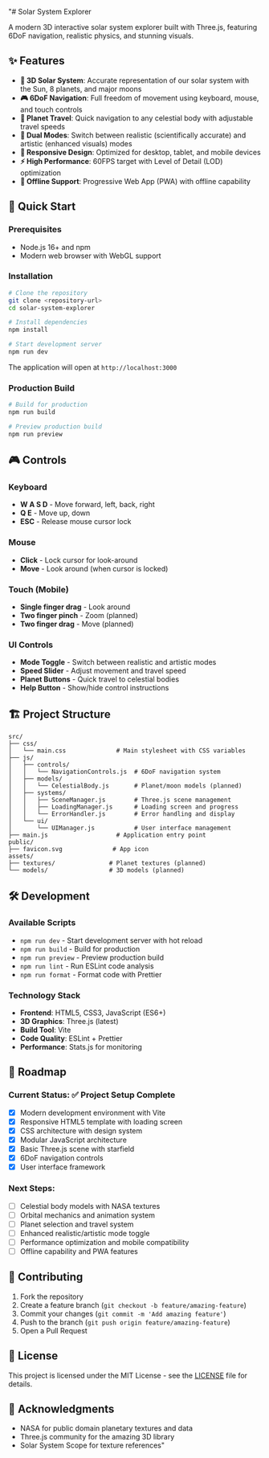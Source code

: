 "# Solar System Explorer

A modern 3D interactive solar system explorer built with Three.js, featuring 6DoF navigation, realistic physics, and stunning visuals.

## ✨ Features

- **🌌 3D Solar System**: Accurate representation of our solar system with the Sun, 8 planets, and major moons
- **🎮 6DoF Navigation**: Full freedom of movement using keyboard, mouse, and touch controls
- **🚀 Planet Travel**: Quick navigation to any celestial body with adjustable travel speeds
- **🎨 Dual Modes**: Switch between realistic (scientifically accurate) and artistic (enhanced visuals) modes
- **📱 Responsive Design**: Optimized for desktop, tablet, and mobile devices
- **⚡ High Performance**: 60FPS target with Level of Detail (LOD) optimization
- **🔄 Offline Support**: Progressive Web App (PWA) with offline capability

## 🚀 Quick Start

### Prerequisites
- Node.js 16+ and npm
- Modern web browser with WebGL support

### Installation

```bash
# Clone the repository
git clone <repository-url>
cd solar-system-explorer

# Install dependencies
npm install

# Start development server
npm run dev
```

The application will open at `http://localhost:3000`

### Production Build

```bash
# Build for production
npm run build

# Preview production build
npm run preview
```

## 🎮 Controls

### Keyboard
- **W A S D** - Move forward, left, back, right
- **Q E** - Move up, down
- **ESC** - Release mouse cursor lock

### Mouse
- **Click** - Lock cursor for look-around
- **Move** - Look around (when cursor is locked)

### Touch (Mobile)
- **Single finger drag** - Look around
- **Two finger pinch** - Zoom (planned)
- **Two finger drag** - Move (planned)

### UI Controls
- **Mode Toggle** - Switch between realistic and artistic modes
- **Speed Slider** - Adjust movement and travel speed
- **Planet Buttons** - Quick travel to celestial bodies
- **Help Button** - Show/hide control instructions

## 🏗️ Project Structure

```
src/
├── css/
│   └── main.css              # Main stylesheet with CSS variables
├── js/
│   ├── controls/
│   │   └── NavigationControls.js  # 6DoF navigation system
│   ├── models/
│   │   └── CelestialBody.js       # Planet/moon models (planned)
│   ├── systems/
│   │   ├── SceneManager.js        # Three.js scene management
│   │   ├── LoadingManager.js      # Loading screen and progress
│   │   └── ErrorHandler.js        # Error handling and display
│   └── ui/
│       └── UIManager.js           # User interface management
├── main.js                   # Application entry point
public/
├── favicon.svg              # App icon
assets/
├── textures/               # Planet textures (planned)
└── models/                 # 3D models (planned)
```

## 🛠️ Development

### Available Scripts

- `npm run dev` - Start development server with hot reload
- `npm run build` - Build for production
- `npm run preview` - Preview production build
- `npm run lint` - Run ESLint code analysis
- `npm run format` - Format code with Prettier

### Technology Stack

- **Frontend**: HTML5, CSS3, JavaScript (ES6+)
- **3D Graphics**: Three.js (latest)
- **Build Tool**: Vite
- **Code Quality**: ESLint + Prettier
- **Performance**: Stats.js for monitoring

## 🎯 Roadmap

### Current Status: ✅ Project Setup Complete
- [x] Modern development environment with Vite
- [x] Responsive HTML5 template with loading screen
- [x] CSS architecture with design system
- [x] Modular JavaScript architecture
- [x] Basic Three.js scene with starfield
- [x] 6DoF navigation controls
- [x] User interface framework

### Next Steps:
- [ ] Celestial body models with NASA textures
- [ ] Orbital mechanics and animation system
- [ ] Planet selection and travel system
- [ ] Enhanced realistic/artistic mode toggle
- [ ] Performance optimization and mobile compatibility
- [ ] Offline capability and PWA features

## 🤝 Contributing

1. Fork the repository
2. Create a feature branch (`git checkout -b feature/amazing-feature`)
3. Commit your changes (`git commit -m 'Add amazing feature'`)
4. Push to the branch (`git push origin feature/amazing-feature`)
5. Open a Pull Request

## 📄 License

This project is licensed under the MIT License - see the [LICENSE](LICENSE) file for details.

## 🙏 Acknowledgments

- NASA for public domain planetary textures and data
- Three.js community for the amazing 3D library
- Solar System Scope for texture references"
